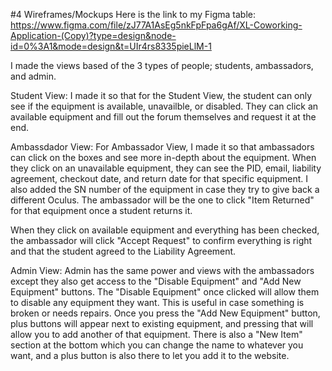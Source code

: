 #4 Wireframes/Mockups
Here is the link to my Figma table: https://www.figma.com/file/zJ77A1AsEg5nkFpFpa6gAf/XL-Coworking-Application-(Copy)?type=design&node-id=0%3A1&mode=design&t=UIr4rs8335pieLlM-1

I made the views based of the 3 types of people; students, ambassadors, and admin.

Student View:
I made it so that for the Student View, the student can only see if the equipment is available, unavailble, or disabled. They can click an available equipment and fill out the forum themselves and request it at the end.

Ambassdador View:
For Ambassador View, I made it so that ambassadors can click on the boxes and see more in-depth about the equipment. When they click on an unavailable equipment, they can see the PID, email, liability agreement, checkout date, and return date for that specific equipment. I also added the SN number of the equipment in case they try to give back a different Oculus. The ambassador will be the one to click "Item Returned" for that equipment once a student returns it.

When they click on available equipment and everything has been checked, the ambassador will click "Accept Request" to confirm everything is right and that the student agreed to the Liability Agreement.

Admin View:
Admin has the same power and views with the ambassadors except they also get access to the "Disable Equipment" and "Add New Equipment" buttons. The "Disable Equipment" once clicked will allow them to disable any equipment they want. This is useful in case something is broken or needs repairs. Once you press the "Add New Equipment" button, plus buttons will appear next to existing equipment, and pressing that will allow you to add another of that equipment. There is also a "New Item" section at the bottom which you can change the name to whatever you want, and a plus button is also there to let you add it to the website.
